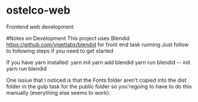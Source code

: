 # ostelco-web

Frontend web development

#Notes on Development
This project uses Blendid https://github.com/vigetlabs/blendid for front end task running
Just follow to following steps if you need to get started

If you have yarn installed:
yarn init
yarn add blendid
yarn run blendid -- init
yarn run blendid

One issiue that I noticed is that the Fonts folder aren't copied into the dist folder in the gulp task for the public folder so you'regoing to have to do this manually (everything else seems to work).
